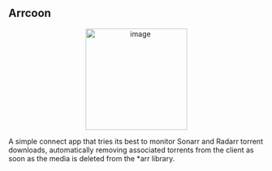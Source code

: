## Arrcoon

<p align="center">
  <img width="200" alt="image" src="https://github.com/user-attachments/assets/c10458dc-8678-4229-b687-951d7fbb6268" />
</p>

A simple connect app that tries its best to monitor Sonarr and Radarr torrent downloads, automatically removing associated torrents from the client as soon as the media is deleted from the *arr library.
